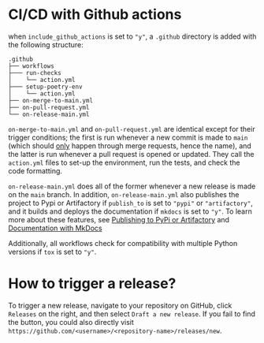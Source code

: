 
# CI/CD with Github actions

when `include_github_actions` is set to `"y"`, a `.github` directory is
added with the following structure:

    .github
    ├── workflows
    ├─── run-checks
    │    └── action.yml    
    ├─── setup-poetry-env
    │    └── action.yml         
    ├── on-merge-to-main.yml
    ├── on-pull-request.yml          
    └── on-release-main.yml

`on-merge-to-main.yml` and `on-pull-request.yml` are identical except
for their trigger conditions; the first is run whenever a new commit is
made to `main` (which should
[only](https://docs.github.com/en/repositories/configuring-branches-and-merges-in-your-repository/defining-the-mergeability-of-pull-requests/about-protected-branches)
happen through merge requests, hence the name), and the latter is run
whenever a pull request is opened or updated. They call the `action.yml`
files to set-up the environment, run the tests, and check the code
formatting.

`on-release-main.yml` does all of the former whenever a new release is
made on the `main` branch. In addition, `on-release-main.yml` also
publishes the project to Pypi or Artifactory if `publish_to` is set to
`"pypi"` or `"artifactory"`, and it builds and deploys the documentation
if `mkdocs` is set to `"y"`. To learn more about these features,
see [Publishing to PyPi or Artifactory](./publishing.md) and [Documentation with MkDocs](./mkdocs.md) 

Additionally, all workflows check for compatibility with multiple Python
versions if `tox` is set to `"y"`.

# How to trigger a release?

To trigger a new release, navigate to your repository on GitHub, click ``Releases`` on the right, and then select `Draft
a new release`. If you fail to find the button, you could also directly visit
`https://github.com/<username>/<repository-name>/releases/new`.

Give your release a title, and add a new tag in the form `*.*.*` where the
`*`'s are alphanumeric. To finish, press `Publish release`.